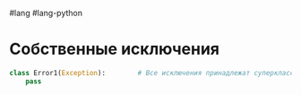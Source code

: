 #lang #lang-python

# Собственные исключения

```python
class Error1(Exception):		# Все исключения принадлежат суперклассу Exception
	pass
```
